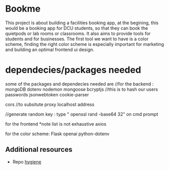 # Bookme

This project is about building a facilities booking app, at the begining, this would be a booking app for DCU students, so that they can book the quietpods or lab rooms or classrooms. It also aims to provide tools for students and for businesses. The first tool we want to have is a color scheme, finding the right color scheme is especially important for marketing and building an optimal frontend ui design.



# dependecies/packages needed
some of the packages and dependecies needed are 
//for the backend :
mongoDB
dotenv
nodemon
mongoose
bcryptjs      //this is to hash our users passwords
jsonwebtoken
cookie-parser

cors //to subsitute proxy localhost address

//generate random key : type " openssl rand -base64 32" on cmd prompt

for the frontend *note list is not exhaustive 
axios

for the color scheme:
Flask
openai
python-dotenv







<!-- # CA472 template repo

This is a template for CA472 projects.

## 1. Create your repo

One person from your project team should fork this repo, then add other teammates as project members on GitLab.

## 2. Name your repo appropriately

The name of your project repo must be of the form `2023-ca472-XXXXXXX`, where "`XXXXXXX`"
should be replaced with your usernames (e.g. `2023-ca472-sblott-pclarke`).

It is the *name of your repo* which matters (not the name of your project).

You can change the name of your repo on GitLab under:

- Settings / General / Advanced / Change path

It looks like this:

![change-repo-path](./res/repo-change-path2023.png "Change repo path.")

After you have read this file, you
should replace all of this content with a README describing your own project. -->

## Additional resources

- Repo [hygiene](https://gitlab.computing.dcu.ie/sblott/local-gitlab-documentation/blob/master/repo-hygiene.md)
